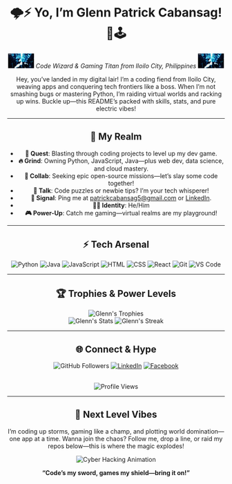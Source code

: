 <div align="center">

# 🌩️⚡️ Yo, I’m Glenn Patrick Cabansag! 💾🕹️  

<img src="https://github.com/Gl3nnnn/Gl3nnnn/blob/main/giphy.gif" width="60"> *Code Wizard & Gaming Titan from Iloilo City, Philippines* <img src="https://github.com/Gl3nnnn/Gl3nnnn/blob/main/giphy.gif" width="60">

Hey, you’ve landed in my digital lair! I’m a coding fiend from Iloilo City, weaving apps and conquering tech frontiers like a boss. When I’m not smashing bugs or mastering Python, I’m raiding virtual worlds and racking up wins. Buckle up—this README’s packed with skills, stats, and pure electric vibes!

---

## 🌌 My Realm

- **🚀 Quest**: Blasting through coding projects to level up my dev game.
- **🔥 Grind**: Owning Python, JavaScript, Java—plus web dev, data science, and cloud mastery.
- **🤜 Collab**: Seeking epic open-source missions—let’s slay some code together!
- **💬 Talk**: Code puzzles or newbie tips? I’m your tech whisperer!
- **📡 Signal**: Ping me at [patrickcabansag5@gmail.com](mailto:patrickcabansag5@gmail.com) or [LinkedIn](https://www.linkedin.com/in/glenpatrick/).
- **🙋‍♂️ Identity**: He/Him
- **🎮 Power-Up**: Catch me gaming—virtual realms are my playground!

---

## ⚡️ Tech Arsenal

<div align="center">
  <img src="https://img.shields.io/badge/Python-FFD43B?style=for-the-badge&logo=python&logoColor=3776AB&labelColor=1a1b27" alt="Python"/>
  <img src="https://img.shields.io/badge/Java-FF5733?style=for-the-badge&logo=java&logoColor=fff&labelColor=1a1b27" alt="Java"/>
  <img src="https://img.shields.io/badge/JavaScript-F0DB4F?style=for-the-badge&logo=javascript&logoColor=323330&labelColor=1a1b27" alt="JavaScript"/>
  <img src="https://img.shields.io/badge/HTML-EA4C89?style=for-the-badge&logo=html5&logoColor=fff&labelColor=1a1b27" alt="HTML"/>
  <img src="https://img.shields.io/badge/CSS-39CCCC?style=for-the-badge&logo=css3&logoColor=264DE4&labelColor=1a1b27" alt="CSS"/>
  <img src="https://img.shields.io/badge/React-61DAFB?style=for-the-badge&logo=react&logoColor=20232A&labelColor=1a1b27" alt="React"/>
  <img src="https://img.shields.io/badge/Git-FF2D20?style=for-the-badge&logo=git&logoColor=fff&labelColor=1a1b27" alt="Git"/>
  <img src="https://img.shields.io/badge/VS%20Code-23A6F0?style=for-the-badge&logo=visual-studio-code&logoColor=fff&labelColor=1a1b27" alt="VS Code"/>
</div>

---

## 🏆 Trophies & Power Levels

<div align="center">
  <img src="https://github-profile-trophy.vercel.app/?username=Gl3nnnn&theme=onedark&no-frame=true&margin-w=10&column=4" alt="Glenn's Trophies" height="150"/>
</div>

<div align="center">
  <img src="https://github-readme-stats.vercel.app/api?username=Gl3nnnn&show_icons=true&theme=monokai&hide_border=true&bg_color=1a1b27&title_color=ff5555&text_color=f1fa8c&icon_color=50fa7b" alt="Glenn's Stats" height="180"/>
  <img src="https://github-readme-streak-stats.herokuapp.com/?user=Gl3nnnn&theme=monokai&hide_border=true&background=1a1b27&stroke=ff5555&ring=f1fa8c&fire=50fa7b" alt="Glenn's Streak" height="180"/>
</div>

---

## 🌐 Connect & Hype

<div align="center">
  <img src="https://img.shields.io/github/followers/Gl3nnnn?style=social&label=Followers&color=50fa7b&labelColor=1a1b27" alt="GitHub Followers"/>
  <a href="https://www.linkedin.com/in/glenpatrick/"><img src="https://img.shields.io/badge/LinkedIn-0A66C2?style=for-the-badge&logo=linkedin&logoColor=fff&label=Connect&labelColor=1a1b27" alt="LinkedIn"/></a>
  <a href="https://www.facebook.com/Gl3nQt/"><img src="https://img.shields.io/badge/Facebook-1877F2?style=for-the-badge&logo=facebook&logoColor=fff&label=Visit&labelColor=1a1b27" alt="Facebook"/></a>
</div>

<br>

![Profile Views](https://komarev.com/ghpvc/?username=Gl3nnnn&color=ff5555&style=flat-square&label=Profile+Hits)

---

## 🌟 Next Level Vibes
I’m coding up storms, gaming like a champ, and plotting world domination—one app at a time. Wanna join the chaos? Follow me, drop a line, or raid my repos below—this is where the magic explodes!

<div align="center">
  <img src="https://github.com/Gl3nnnn/Gl3nnnn/blob/main/aa.gif" width="300" alt="Cyber Hacking Animation"/>
  <p><strong>“Code’s my sword, games my shield—bring it on!”</strong></p>
</div>

</div>
